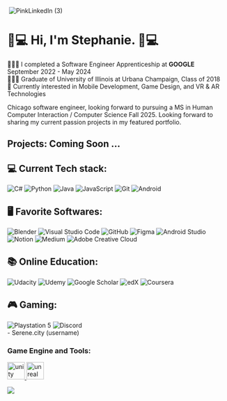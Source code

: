  ![]() ![PinkLinkedIn (3)](https://github.com/DevStephanie/DevStephanie/assets/129541811/9616acae-1b99-4492-ba42-b56a41f2d2ec)


# 🌸💻 Hi, I'm Stephanie. 🌸💻

👩🏽‍💻 I completed a Software Engineer Apprenticeship at **GOOGLE** September 2022 - May 2024 <br/>
👩🏽‍🎓 Graduate of University of Illinois at Urbana Champaign, Class of 2018 <br/>
💭 Currently interested in Mobile Development, Game Design, and VR & AR Technologies <br/>

<p> 
Chicago software engineer, looking forward to pursuing a MS in Human Computer Interaction / Computer Science Fall 2025.
Looking forward to sharing my current passion projects in my featured portfolio.

</p>

<!-- Projects-->
## Projects: Coming Soon ... 
 
<!-- Current Tech stack-->
 ## 💻 Current Tech stack: 
 ![C#](https://img.shields.io/badge/c%23-%23239120.svg?style=for-the-badge&logo=csharp&logoColor=white)
 ![Python](https://img.shields.io/badge/python-3670A0?style=for-the-badge&logo=python&logoColor=ffdd54) 
 ![Java](https://img.shields.io/badge/java-%23ED8B00.svg?style=for-the-badge&logo=openjdk&logoColor=white) 
 ![JavaScript](https://img.shields.io/badge/JavaScript-F7DF1E?style=for-the-badge&logo=javascript&logoColor=black) 
 ![Git](https://img.shields.io/badge/Git-F05032.svg?style=for-the-badge&logo=Git&logoColor=white) 
 ![Android](https://img.shields.io/badge/Android-3DDC84?style=for-the-badge&logo=android&logoColor=white) 

<!-- Favorite Softwares-->
 ## 🖥️ Favorite Softwares: 
![Blender](https://img.shields.io/badge/blender-%23F5792A.svg?style=for-the-badge&logo=blender&logoColor=white) 
![Visual Studio Code](https://img.shields.io/badge/Visual%20Studio%20Code-0078d7.svg?style=for-the-badge&logo=visual-studio-code&logoColor=white) 
![GitHub](https://img.shields.io/badge/github-%23121011.svg?style=for-the-badge&logo=github&logoColor=white)
![Figma](https://img.shields.io/badge/figma-%23F24E1E.svg?style=for-the-badge&logo=figma&logoColor=white)
![Android Studio](https://img.shields.io/badge/android%20studio-346ac1?style=for-the-badge&logo=android%20studio&logoColor=white)
![Notion](https://img.shields.io/badge/Notion-%23000000.svg?style=for-the-badge&logo=notion&logoColor=white) 
![Medium](https://img.shields.io/badge/Medium-12100E?style=for-the-badge&logo=medium&logoColor=white) 
![Adobe Creative Cloud](https://img.shields.io/badge/Adobe%20Creative%20Cloud-DA1F26.svg?style=for-the-badge&logo=Adobe%20Creative%20Cloud&logoColor=white) 

<!-- Favorite Softwares-->
## 📚 Online Education:
![Udacity](https://img.shields.io/badge/Udacity-grey?style=for-the-badge&logo=udacity&logoColor=15B8E6) 
![Udemy](https://img.shields.io/badge/Udemy-A435F0?style=for-the-badge&logo=Udemy&logoColor=white)
![Google Scholar](https://img.shields.io/badge/Google%20Scholar-4285F4?style=for-the-badge&logo=google-scholar&logoColor=white)
![edX](https://img.shields.io/badge/edX-%2302262B.svg?style=for-the-badge&logo=edX&logoColor=white)
![Coursera](https://img.shields.io/badge/Coursera-%230056D2.svg?style=for-the-badge&logo=Coursera&logoColor=white)

## 🎮 Gaming:
<!-- Favorite Softwares-->
![Playstation 5](https://img.shields.io/badge/Playstation%205-003791?style=for-the-badge&logo=playstation-5&logoColor=white)
![Discord](https://img.shields.io/badge/Discord-%235865F2.svg?style=for-the-badge&logo=discord&logoColor=white) <br/> - Serene.city (username)

<h3 align="left"> Game Engine and Tools:</h3>
<p align="left"> <a href="https://unity.com/" target="_blank" rel="noreferrer"> <img src="https://www.vectorlogo.zone/logos/unity3d/unity3d-icon.svg" alt="unity" width="40" height="40"/> </a> <a href="https://unrealengine.com/" target="_blank" rel="noreferrer"> <img src="https://raw.githubusercontent.com/kenangundogan/fontisto/036b7eca71aab1bef8e6a0518f7329f13ed62f6b/icons/svg/brand/unreal-engine.svg" alt="unreal" width="40" height="40"/> </a> </p>

 <!-- GitHub stats from https://github.com/anuraghazra/github-readme-stats -->
![](https://github-readme-stats.vercel.app/api?username=DevStephanie&theme=radical&hide_border=false&include_all_commits=true&count_private=true)<br/>